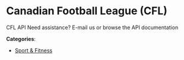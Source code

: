 # Canadian Football League (CFL)


CFL API Need assistance? E-mail us or browse the API documentation



**Categories**:
- [Sport & Fitness](https://github.com/apis-list/apis-list#sport-and-fitness)



